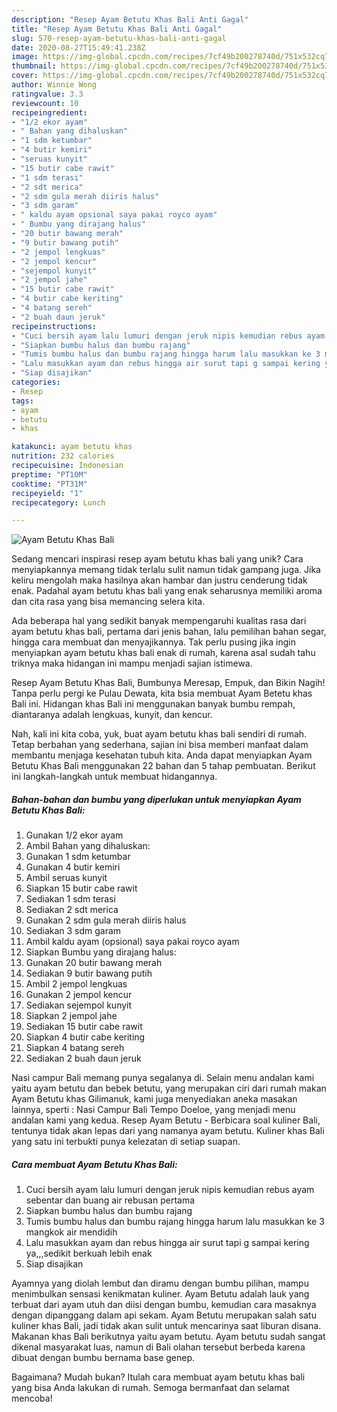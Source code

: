 ```yaml
---
description: "Resep Ayam Betutu Khas Bali Anti Gagal"
title: "Resep Ayam Betutu Khas Bali Anti Gagal"
slug: 570-resep-ayam-betutu-khas-bali-anti-gagal
date: 2020-08-27T15:49:41.238Z
image: https://img-global.cpcdn.com/recipes/7cf49b200278740d/751x532cq70/ayam-betutu-khas-bali-foto-resep-utama.jpg
thumbnail: https://img-global.cpcdn.com/recipes/7cf49b200278740d/751x532cq70/ayam-betutu-khas-bali-foto-resep-utama.jpg
cover: https://img-global.cpcdn.com/recipes/7cf49b200278740d/751x532cq70/ayam-betutu-khas-bali-foto-resep-utama.jpg
author: Winnie Wong
ratingvalue: 3.3
reviewcount: 10
recipeingredient:
- "1/2 ekor ayam"
- " Bahan yang dihaluskan"
- "1 sdm ketumbar"
- "4 butir kemiri"
- "seruas kunyit"
- "15 butir cabe rawit"
- "1 sdm terasi"
- "2 sdt merica"
- "2 sdm gula merah diiris halus"
- "3 sdm garam"
- " kaldu ayam opsional saya pakai royco ayam"
- " Bumbu yang dirajang halus"
- "20 butir bawang merah"
- "9 butir bawang putih"
- "2 jempol lengkuas"
- "2 jempol kencur"
- "sejempol kunyit"
- "2 jempol jahe"
- "15 butir cabe rawit"
- "4 butir cabe keriting"
- "4 batang sereh"
- "2 buah daun jeruk"
recipeinstructions:
- "Cuci bersih ayam lalu lumuri dengan jeruk nipis kemudian rebus ayam sebentar dan buang air rebusan pertama"
- "Siapkan bumbu halus dan bumbu rajang"
- "Tumis bumbu halus dan bumbu rajang hingga harum lalu masukkan ke 3 mangkok air mendidih"
- "Lalu masukkan ayam dan rebus hingga air surut tapi g sampai kering ya,,,sedikit berkuah lebih enak"
- "Siap disajikan"
categories:
- Resep
tags:
- ayam
- betutu
- khas

katakunci: ayam betutu khas 
nutrition: 232 calories
recipecuisine: Indonesian
preptime: "PT10M"
cooktime: "PT31M"
recipeyield: "1"
recipecategory: Lunch

---
```



![Ayam Betutu Khas Bali](https://img-global.cpcdn.com/recipes/7cf49b200278740d/751x532cq70/ayam-betutu-khas-bali-foto-resep-utama.jpg)

Sedang mencari inspirasi resep ayam betutu khas bali yang unik? Cara menyiapkannya memang tidak terlalu sulit namun tidak gampang juga. Jika keliru mengolah maka hasilnya akan hambar dan justru cenderung tidak enak. Padahal ayam betutu khas bali yang enak seharusnya memiliki aroma dan cita rasa yang bisa memancing selera kita.

Ada beberapa hal yang sedikit banyak mempengaruhi kualitas rasa dari ayam betutu khas bali, pertama dari jenis bahan, lalu pemilihan bahan segar, hingga cara membuat dan menyajikannya. Tak perlu pusing jika ingin menyiapkan ayam betutu khas bali enak di rumah, karena asal sudah tahu triknya maka hidangan ini mampu menjadi sajian istimewa.

Resep Ayam Betutu Khas Bali, Bumbunya Meresap, Empuk, dan Bikin Nagih! Tanpa perlu pergi ke Pulau Dewata, kita bsia membuat Ayam Betetu khas Bali ini. Hidangan khas Bali ini menggunakan banyak bumbu rempah, diantaranya adalah lengkuas, kunyit, dan kencur.


Nah, kali ini kita coba, yuk, buat ayam betutu khas bali sendiri di rumah. Tetap berbahan yang sederhana, sajian ini bisa memberi manfaat dalam membantu menjaga kesehatan tubuh kita. Anda dapat menyiapkan Ayam Betutu Khas Bali menggunakan 22 bahan dan 5 tahap pembuatan. Berikut ini langkah-langkah untuk membuat hidangannya.

<!--inarticleads1-->

##### Bahan-bahan dan bumbu yang diperlukan untuk menyiapkan Ayam Betutu Khas Bali:

1. Gunakan 1/2 ekor ayam
1. Ambil  Bahan yang dihaluskan:
1. Gunakan 1 sdm ketumbar
1. Gunakan 4 butir kemiri
1. Ambil seruas kunyit
1. Siapkan 15 butir cabe rawit
1. Sediakan 1 sdm terasi
1. Sediakan 2 sdt merica
1. Gunakan 2 sdm gula merah diiris halus
1. Sediakan 3 sdm garam
1. Ambil  kaldu ayam (opsional) saya pakai royco ayam
1. Siapkan  Bumbu yang dirajang halus:
1. Gunakan 20 butir bawang merah
1. Sediakan 9 butir bawang putih
1. Ambil 2 jempol lengkuas
1. Gunakan 2 jempol kencur
1. Sediakan sejempol kunyit
1. Siapkan 2 jempol jahe
1. Sediakan 15 butir cabe rawit
1. Siapkan 4 butir cabe keriting
1. Siapkan 4 batang sereh
1. Sediakan 2 buah daun jeruk


Nasi campur Bali memang punya segalanya di. Selain menu andalan kami yaitu ayam betutu dan bebek betutu, yang merupakan ciri dari rumah makan Ayam Betutu khas Gilimanuk, kami juga menyediakan aneka masakan lainnya, sperti : Nasi Campur Bali Tempo Doeloe, yang menjadi menu andalan kami yang kedua. Resep Ayam Betutu - Berbicara soal kuliner Bali, tentunya tidak akan lepas dari yang namanya ayam betutu. Kuliner khas Bali yang satu ini terbukti punya kelezatan di setiap suapan. 

<!--inarticleads2-->

##### Cara membuat Ayam Betutu Khas Bali:

1. Cuci bersih ayam lalu lumuri dengan jeruk nipis kemudian rebus ayam sebentar dan buang air rebusan pertama
1. Siapkan bumbu halus dan bumbu rajang
1. Tumis bumbu halus dan bumbu rajang hingga harum lalu masukkan ke 3 mangkok air mendidih
1. Lalu masukkan ayam dan rebus hingga air surut tapi g sampai kering ya,,,sedikit berkuah lebih enak
1. Siap disajikan


Ayamnya yang diolah lembut dan diramu dengan bumbu pilihan, mampu menimbulkan sensasi kenikmatan kuliner. Ayam Betutu adalah lauk yang terbuat dari ayam utuh dan diisi dengan bumbu, kemudian cara masaknya dengan dipanggang dalam api sekam. Ayam Betutu merupakan salah satu kuliner khas Bali, jadi tidak akan sulit untuk mencarinya saat liburan disana. Makanan khas Bali berikutnya yaitu ayam betutu. Ayam betutu sudah sangat dikenal masyarakat luas, namun di Bali olahan tersebut berbeda karena dibuat dengan bumbu bernama base genep. 

Bagaimana? Mudah bukan? Itulah cara membuat ayam betutu khas bali yang bisa Anda lakukan di rumah. Semoga bermanfaat dan selamat mencoba!
